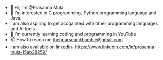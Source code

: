 - 👋 Hi, I’m @Prasanna Mula
- 👀 I’m interested in C programming, Python programming language and Java.
- I am also aspiring to get accqainted with other programming languages and AI tools 
- 🌱 I’m currently learning coding and programming in YouTube
- 📫 How to reach me thehoarseandhumble@gmail.com
- I am also available on linkedIn- https://www.linkedin.com/in/prasanna-mula-15ab38259/

<!---
Prasanna1Mula/Prasanna1Mula is a ✨ special ✨ repository because its `README.md` (this file) appears on your GitHub profile.
You can click the Preview link to take a look at your changes.
--->
